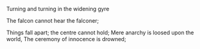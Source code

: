 Turning and turning in the widening gyre

The falcon cannot hear the falconer;

Things fall apart; the centre cannot hold;
Mere anarchy is loosed upon the world,
The ceremony of innocence is drowned;